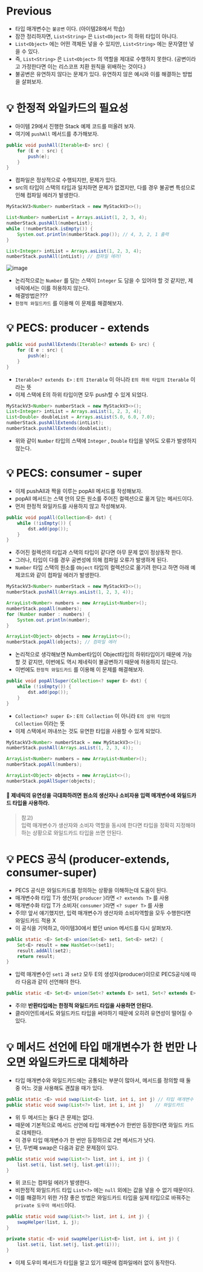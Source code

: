 # Previous
* 타입 매개변수는 `불공변` 이다. (아이템28에서 학습)
* 잠깐 정리하자면, `List<String>` 은 `List<Object>` 의 하위 타입이 아니다.
* `List<Object>` 에는 어떤 객체든 넣을 수 있지만, `List<String>` 에는 문자열만 넣을 수 있다.
* 즉, `List<String>` 은 `List<Object>` 의 역할을 제대로 수행하지 못한다. (공변이라고 가정한다면 이는 리스코프 치환 원칙을 위배하는 것이다.)
* 불공변은 유연하지 않다는 문제가 있다. 유연하지 않은 예시와 이를 해결하는 방법을 살펴보자.

# 💡 한정적 와일카드의 필요성
* 아이템 29에서 진행한 Stack 예제 코드를 떠올려 보자.
* 여기에 `pushAll` 메서드를 추가해보자.
```java
public void pushAll(Iterable<E> src) {
    for (E e : src) {
        push(e);
    }
}
```
* 컴파일은 정상적으로 수행되지만, 문제가 있다.
* src의 타입이 스택의 타입과 일치하면 문제가 없겠지만, 다를 경우 불공변 특성으로 인해 컴파일 에러가 발생한다.
```java
MyStackV3<Number> numberStack = new MyStackV3<>();

List<Number> numberList = Arrays.asList(1, 2, 3, 4);
numberStack.pushAll(numberList);
while (!numberStack.isEmpty()) {
    System.out.println(numberStack.pop()); // 4, 3, 2, 1 출력
}

List<Integer> intList = Arrays.asList(1, 2, 3, 4);
numberStack.pushAll(intList); // 컴파일 에러!
```
![image](https://github.com/shin-je-woo/effective-java-group-study/assets/39439576/9e31cb3f-b256-4018-9eb4-12b9885df9b5)
* 논리적으로는 `Number` 를 담는 스택이 `Integer` 도 담을 수 있어야 할 것 같지만, 제네릭에서는 이를 허용하지 않는다.
* 해결방법은???
* `한정적 와일드카드` 를 이용해 이 문제를 해결해보자.

# 💡 PECS: producer - extends
```java
public void pushAllExtends(Iterable<? extends E> src) {
    for (E e : src) {
        push(e);
    }
}
```
* `Iterable<? extends E>` : `E의 Iterable` 이 아니라 `E의 하위 타입의 Iterable` 이라는 뜻
* 이제 스택에 E의 하위 타입이면 모두 push할 수 있게 되었다.
```java
MyStackV3<Number> numberStack = new MyStackV3<>();
List<Integer> intList = Arrays.asList(1, 2, 3, 4);
List<Double> doubleList = Arrays.asList(5.0, 6.0, 7.0);
numberStack.pushAllExtends(intList);
numberStack.pushAllExtends(doubleList);
```
* 위와 같이 `Number` 타입의 스택에 `Integer` , `Double` 타입을 넣어도 오류가 발생하지 않는다.

# 💡 PECS: consumer - super
* 이제 pushAll과 짝을 이루는 popAll 메서드를 작성해보자.
* popAll 메서드는 스택 안의 모든 원소를 주어진 컬렉션으로 옮겨 담는 메서드이다.
* 먼저 한정적 와일카드를 사용하지 않고 작성해보자.
```java
public void popAll(Collection<E> dst) {
    while (!isEmpty()) {
        dst.add(pop());
    }
}
```
* 주어진 컬렉션의 타입과 스택의 타입이 같다면 아무 문제 없이 정상동작 한다.
* 그러나, 타입이 다를 경우 공변성에 의해 컴파일 오류가 발생하게 된다.
* `Number` 타입 스택의 원소를 `Object` 타입의 컬렉션으로 옮기려 한다고 하면 아래 예제코드와 같이 컴파일 에러가 발생한다.
```java
MyStackV3<Number> numberStack = new MyStackV3<>();
numberStack.pushAll(Arrays.asList(1, 2, 3, 4));

ArrayList<Number> numbers = new ArrayList<Number>();
numberStack.popAll(numbers);
for (Number number : numbers) {
    System.out.println(number);
}

ArrayList<Object> objects = new ArrayList<>();
numberStack.popAll(objects); // 컴파일 에러
```
* 논리적으로 생각해보면 Number타입이 Object타입의 하위타입이기 때문에 가능할 것 같지만, 이번에도 역시 제네릭이 불공변하기 때문에 허용하지 않는다.
* 이번에도 `한정적 와일드카드` 를 이용해 이 문제를 해결해보자.
```java
public void popAllSuper(Collection<? super E> dst) {
    while (!isEmpty()) {
        dst.add(pop());
    }
}
```
* `Collection<? super E>` : `E의 Collection` 이 아니라 `E의 상위 타입의 Collection` 이라는 뜻
* 이제 스택에서 꺼내쓰는 것도 유연한 타입을 사용할 수 있게 되었다.
```java
MyStackV3<Number> numberStack = new MyStackV3<>();
numberStack.pushAll(Arrays.asList(1, 2, 3, 4));

ArrayList<Number> numbers = new ArrayList<Number>();
numberStack.popAll(numbers);

ArrayList<Object> objects = new ArrayList<>();
numberStack.popAllSuper(objects);
```

#### 📌 제네릭의 유연성을 극대화하려면 원소의 생산자나 소비자용 입력 매개변수에 와일드카드 타입을 사용하라.
> 참고)   
> 입력 매개변수가 생산자와 소비자 역할을 동시에 한다면 타입을 정확히 지정해야 하는 상황으로 와일드카드 타입을 쓰면 안된다.

# 💡 PECS 공식 (producer-extends, consumer-super)
* PECS 공식은 와일드카드를 정의하는 상황을 이해하는데 도움이 된다.
* 매개변수화 타입 T가 생산자( `producer` )라면 `<? extends T>` 를 사용
* 매개변수화 타입 T가 소비자( `consumer` )라면 `<? super T>` 를 사용
* 주의! 앞서 얘기했지만, 입력 매개변수가 생산자와 소비자역할을 모두 수행한다면 와일드카드 적용 X
* 이 공식을 기억하고, 아이템30에서 봤던 union 메서드를 다시 살펴보자.
```java
public static <E> Set<E> union(Set<E> set1, Set<E> set2) {
    Set<E> result = new HashSet<>(set1);
    result.addAll(set2);
    return result;
}
```
* 입력 매개변수인 `set1` 과 `set2` 모두 E의 생성자(producer)이므로 PECS공식에 따라 다음과 같이 선언해야 한다.
```java
public static <E> Set<E> union(Set<? extends E> set1, Set<? extends E> set2)
```
* 주의! **반환타입에는 한정적 와일드카드 타입을 사용하면 안된다.**
* 클라이언트에서도 와일드카드 타입을 써야하기 때문에 오히려 유연성이 떨어질 수 있다.

# 💡 메서드 선언에 타입 매개변수가 한 번만 나오면 와일드카드로 대체하라
* 타입 매개변수와 와일드카드에는 공통되는 부분이 많아서, 메서드를 정의할 때 둘 중 어느 것을 사용해도 괜찮을 때가 있다.
```java
public static <E> void swap(List<E> list, int i, int j) // 타입 매개변수 
public static void swap(List<?> list, int i, int j)    // 와일드카드
```
* 위 두 메서드는 둘다 큰 문제는 없다.
* 때문에 기본적으로 메서드 선언에 타입 매개변수가 한번만 등장한다면 와일드 카드로 대체한다.
* 이 경우 타입 매개변수가 한 번만 등장하므로 2번 메서드가 낫다.
* 단, 두번째 swap은 다음과 같은 문제점이 있다.
```java
public static void swap(List<?> list, int i, int j) {
	list.set(i, list.set(j, list.get(i)));
}
```
* 위 코드는 컴파일 에러가 발생한다. 
* 비한정적 와일드카드 타입 `List<?>` 에는 `null` 외에는 값을 넣을 수 없기 때문이다.
* 이를 해결하기 위한 가장 좋은 방법은 와일드카드 타입을 실제 타입으로 바꿔주는 `private 도우미 메서드`이다.
```java
public static void swap(List<?> list, int i, int j) {
    swapHelper(list, i, j);
}

private static <E> void swapHelper(List<E> list, int i, int j) {
    list.set(i, list.set(j, list.get(i)));
}
```
* 이제 도우미 메서드가 타입을 알고 있기 때문에 컴파일에러 없이 동작한다.
